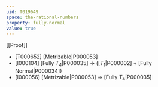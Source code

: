 ```yaml
---
uid: T019649
space: the-rational-numbers
property: fully-normal
value: true
---
```

[[Proof]]

* [T000652] [Metrizable|P000053]
* [I000104] [Fully $T_4$|P000035] => ([$T_1$|P000002] + [Fully Normal|P000034])
* [I000056] [Metrizable|P000053] => [Fully $T_4$|P000035]


